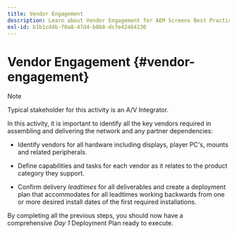 ```yaml
---
title: Vendor Engagement
description: Learn about Vendor Engagement for AEM Screens Best Practices Guide.
exl-id: b1b1cd4b-f0a8-47d4-b8b8-dc7e42464230
---
```

# Vendor Engagement {#vendor-engagement}

>[!NOTE]
>Typical stakeholder for this activity is an A/V Integrator.

In this activity, it is important to identify all the key vendors required in assembling and delivering the network and any partner dependencies:

* Identify vendors for all hardware including displays, player PC's, mounts and related peripherals.

* Define capabilities and tasks for each vendor as it relates to the product category they support.

* Confirm delivery *leadtimes* for all deliverables and create a deployment plan that accommodates for all leadtimes working backwards from one or more desired install dates of the first required installations.

By completing all the previous steps, you should now have a comprehensive *Day 1* Deployment Plan ready to execute.
